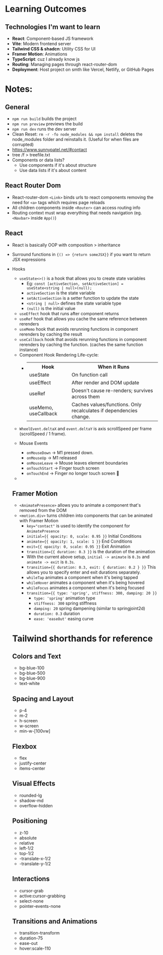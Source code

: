 # Learning Outcomes

## Technologies I'm want to learn
- **React**: Component-based JS framework
- **Vite**: Modern frontend server
- **Tailwind CSS & shadcn**: Utility CSS for UI
- **Framer Motion**: Animations
- **TypeScript**: cuz I already know js
- **Routing**: Managing pages through react-router-dom
- **Deployment**: Host project on smth like Vercel, Netlify, or GitHub Pages

# Notes:

## General
- `npm run build` builds the project
- `npm run preview` previews the build
- `npm run dev` runs the dev server
- Clean Reset: `rm -r -fo node_modules && npm install` deletes the node_modules folder and reinstalls it. (Useful for when files are corrupted)
- <a> https://www.sunnypatel.net/#contact </a>
- tree /f > treefile.txt
- Components or data lists?
  - Use components if it's about structure
  - Use data lists if it's about content

## React Router Dom
- React-router-dom `<Link>` binds urls to react components removing the need for `<a>` tags which requires page reloads
- All children components inside `<Router>` can access routing info
- Routing context must wrap everything that needs navigation (eg. `<Navbar>` inside `App()`)

## React
- React is basically OOP with composition > inheritance
- Surround functions in `{() => {return someJSX}}` if you want to return JSX expressions
- Hooks
  - `useState<>()` is a hook that allows you to create state variables
    - Eg: `const [activeSection, setActiveSection] = useState<string | null>(null);`
    - `activeSection` is the state variable
    - `setActiveSection` is a setter function to update the state
    - `<string | null>` defines the state variable type
    - `(null)` is the initial value
  - `useEffect` hook that runs after component returns
  - `useRef` hook that allows you cache the same reference between rerenders
  - `useMemo` hook that avoids rerunning functions in component rerenders by caching the result
  - `useCallback` hook that avoids rerunning functions in component rerenders by caching the function. (caches the same function instance)
  - Component Hook Rendering Life-cycle:
    - <table>
      <tr>
        <th>Hook</th>
        <th>When it Runs</th>
      </tr>
      <tr>
        <td>useState</td>
        <td>On function call</td>
      </tr>
      <tr>
        <td>useEffect</td>
        <td>After render and DOM update</td>
      </tr>
      <tr>
        <td>useRef</td>
        <td>Doesn't cause re-renders; survives across them</td>
      </tr>
      <tr>
        <td>useMemo, useCallback</td>
        <td>Caches values/functions. Only recalculates if dependencies change.
    </td>
      </tr>
    </table>

- `WheelEvent.deltaX` and `event.deltaY` is axis scrollSpeed per frame (scrollSpeed / 1 frame). 
- Mouse Events
  - `onMouseDown` → M1 pressed down.
  - `onMouseUp` → M1 released
  - `onMouseLeave` → Mouse leaves element boundaries
  - `onTouchStart` → Finger touch screen
  - `onTouchEnd` → Finger no longer touch screen 🦍
- 



## Framer Motion
- `<AnimatePresence>` allows you to animate a component that's removed from the DOM
- `<motion.div>` turns children into components that can be animated with Framer Motion
  - `key="contact"` is used to identify the component for `AnimatePresence`
  - `initial={{ opacity: 0, scale: 0.95 }}` Initial Conditions
  - `animate={{ opacity: 1, scale: 1 }}` End Conditions
  - `exit={{ opacity: 0, scale: 0.95 }}` Exit Animation
  - `transition={{ duration: 0.3 }}` is the duration of the animation
  - With the current above setup, `initial -> animate` is `0.3s` and `animate -> exit` is `0.3s`.
  - `transition={{ duration: 0.3, exit: { duration: 0.2 } }}` This allows you to specify enter and exit durations separately.
  - `whileTap` animates a component when it's being tapped
  - `whileHover` animates a component when it's being hovered
  - `whileFocus` animates a component when it's being focused
  - `transition={{ type: 'spring', stiffness: 300, damping: 20 }}`
    - `type: 'spring'` animation type
    - `stiffness: 300` spring stiffness 
    - `damping: 20` spring dampening (similar to springjoint2d)
    - `duration: 0.3` duration
    - `ease: 'easeOut'` easing curve


# Tailwind shorthands for reference

## Colors and Text
- bg-blue-100 <!-- light version -->
- bg-blue-500 <!-- normal version -->
- bg-blue-900 <!-- dark version -->
- text-white <!-- white text -->

## Spacing and Layout
- p-4 <!-- padding 4 -->
- m-2 <!-- margin 2 -->
- h-screen <!-- height of screen -->
- w-screen <!-- width of screen -->
- min-w-[100vw] <!-- min width 100vw -->

## Flexbox
- flex <!-- flex container -->
- justify-center <!-- justify content center -->
- items-center <!-- align items center -->

## Visual Effects
- rounded-lg <!-- rounded corners -->
- shadow-md <!-- shadow medium -->
- overflow-hidden <!-- overflow hidden -->

## Positioning
- z-10 <!-- z-index 10 -->
- absolute <!-- absolute positioning -->
- relative <!-- relative positioning -->
- left-1/2 <!-- left 50% -->
- top-1/2 <!-- top 50% -->
- -translate-x-1/2 <!-- translate x -50% -->
- -translate-y-1/2 <!-- translate y -50% -->

## Interactions
- cursor-grab <!-- grab cursor -->
- active:cursor-grabbing <!-- grab cursor when active -->
- select-none <!-- prevents highlighting when dragging -->
- pointer-events-none <!-- prevents pointer events -->

## Transitions and Animations
- transition-transform <!-- transition transform --> 
- duration-75 <!-- duration 75ms -->
- ease-out <!-- ease out -->
- hover:scale-110 <!-- on hover: scale 110% -->


